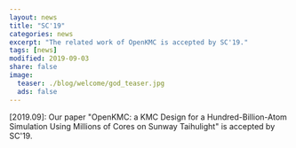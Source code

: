 ```yaml
---
layout: news
title: "SC'19"
categories: news
excerpt: "The related work of OpenKMC is accepted by SC'19."  
tags: [news]
modified: 2019-09-03
share: false
image: 
  teaser: ./blog/welcome/god_teaser.jpg
  ads: false  
---
```



\[2019.09\]: Our paper "OpenKMC: a KMC Design for a Hundred-Billion-Atom Simulation Using Millions of Cores on Sunway Taihulight" is accepted by SC'19. 